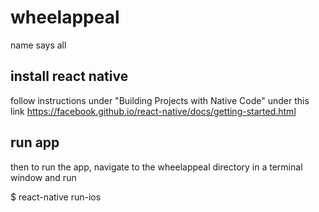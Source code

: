 # wheelappeal
name says all

## install react native 
follow instructions under "Building Projects with Native Code" under this link
<href> https://facebook.github.io/react-native/docs/getting-started.html </href>

## run app
then to run the app, navigate to the wheelappeal directory in a terminal window and run
<p> $ react-native run-ios </p>
